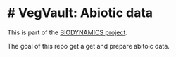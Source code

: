 # # VegVault: Abiotic data

This is part of the [BIODYNAMICS project](https://ondrejmottl.github.io/projects/BIODYNAMICS/).

The goal of this repo get a get and prepare abitoic data.
